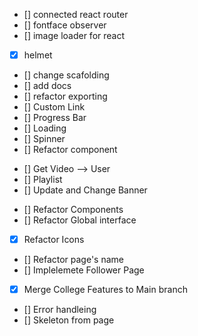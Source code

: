 <!-- FEATURES -->

- [] connected react router
- [] fontface observer
- [] image loader for react
- [x] helmet
- [] change scafolding
- [] add docs
- [] refactor exporting
- [] Custom Link
- [] Progress Bar
- [] Loading
- [] Spinner
- [] Refactor component

<!-- BUGS -->
- [] Get Video --> User 
- [] Playlist
- [] Update and Change Banner




<!-- Daily Tasks -->
- [] Refactor Components
- [] Refactor Global interface
- [x] Refactor Icons
- [] Refactor page's name
- [] Implelemete Follower Page
- [x] Merge College Features to Main branch
- [] Error handleing
- [] Skeleton from page 